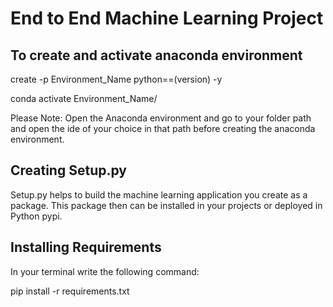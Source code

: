 # End to End Machine Learning Project

## To create and activate anaconda environment 

create -p Environment_Name python==(version) -y

conda activate Environment_Name/

Please Note: Open the Anaconda environment and go to your folder path and open the ide of  your choice in that path before creating the anaconda environment.

## Creating Setup.py

Setup.py helps to build the machine learning application you create as a package. This package then can be installed in your projects or deployed in Python pypi.

## Installing Requirements

In your terminal write the following command:

pip install -r requirements.txt

